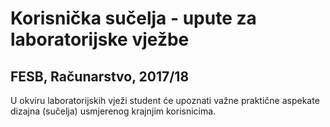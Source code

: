 # **Korisnička sučelja - upute za laboratorijske vježbe**

## FESB, Računarstvo, 2017/18

U okviru laboratorijskih vježi student će upoznati važne praktične aspekate dizajna (sučelja) usmjerenog krajnjim korisnicima.
